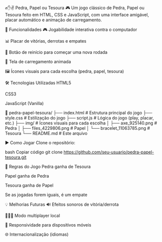 ✊✋✌️ Pedra, Papel ou Tesoura 🎮
Um jogo clássico de Pedra, Papel ou Tesoura feito em HTML, CSS e JavaScript, com uma interface amigável, placar automático e animação de carregamento.


🚀 Funcionalidades
🎮 Jogabilidade interativa contra o computador

📊 Placar de vitórias, derrotas e empates

🔄 Botão de reinício para começar uma nova rodada

🧠 Tela de carregamento animada

🖼️ Ícones visuais para cada escolha (pedra, papel, tesoura)

🛠️ Tecnologias Utilizadas
HTML5

CSS3

JavaScript (Vanilla)

📂 pedra-papel-tesoura/
├── index.html           # Estrutura principal do jogo
├── style.css            # Estilização do jogo
├── script.js            # Lógica do jogo (play, placar, etc.)
├── img/                 # Ícones visuais para cada escolha
│   ├── axe_925140.png        # Pedra
│   ├── files_4229806.png     # Papel
│   └── bracelet_11063785.png # Tesoura
└── README.md            # Este arquivo


▶️ Como Jogar
Clone o repositório:

bash
Copiar código
git clone https://github.com/seu-usuario/pedra-papel-tesoura.git


🧠 Regras do Jogo
Pedra ganha de Tesoura

Papel ganha de Pedra

Tesoura ganha de Papel

Se as jogadas forem iguais, é um empate

💡 Melhorias Futuras
🔊 Efeitos sonoros de vitória/derrota

🧑‍🤝‍🧑 Modo multiplayer local

📱 Responsividade para dispositivos móveis

🌐 Internacionalização (idiomas)

